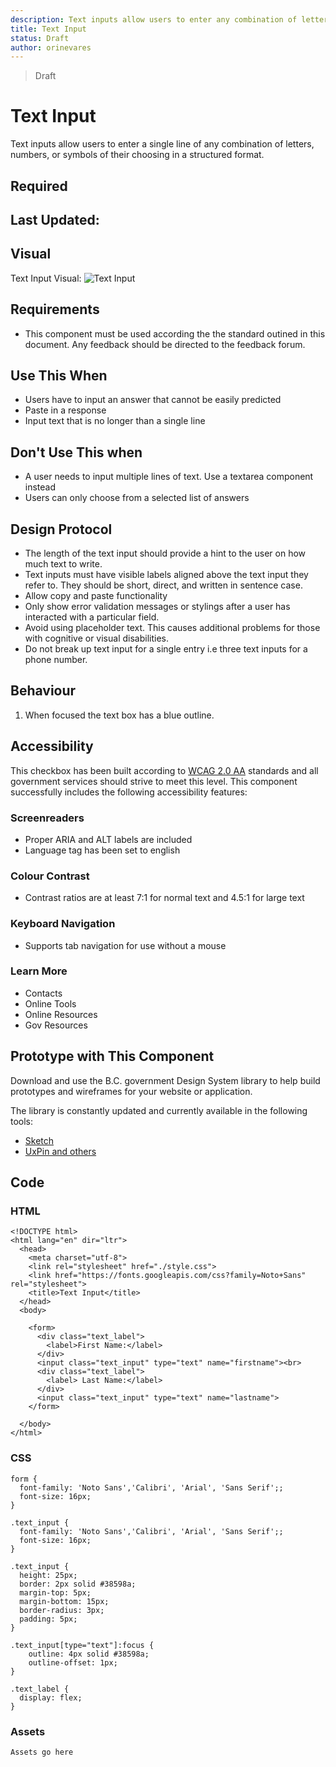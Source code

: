 ```yaml
---
description: Text inputs allow users to enter any combination of letters, numbers, or symbols of their choosing in a structured format.
title: Text Input
status: Draft
author: orinevares
---
```


> Draft

# Text Input

Text inputs allow users to enter a single line of any combination of letters, numbers, or symbols of their choosing in a structured format.

## Required

## Last Updated:

## Visual
  Text Input Visual:
![Text Input](https://github.com/bcgov/design-system/blob/master/components/text_input/images/text_input.png?raw=true)

## Requirements
* This component must be used according the the standard outined in this document. Any feedback should be directed to the feedback forum.

## Use This When
* Users have to input an answer that cannot be easily predicted
* Paste in a response
* Input text that is no longer than a single line

## Don't Use This when
* A user needs to input multiple lines of text. Use a textarea component instead
* Users can only choose from a selected list of answers

## Design Protocol
* The length of the text input should provide a hint to the user on how much text to write.
* Text inputs must have visible labels aligned above the text input they refer to. They should be short, direct, and written in sentence case.
* Allow copy and paste functionality
* Only show error validation messages or stylings after a user has interacted with a particular field.
* Avoid using placeholder text. This causes additional problems for those with cognitive or visual disabilities.
* Do not break up text input for a single entry i.e three text inputs for a phone number.

## Behaviour
1. When focused the text box has a blue outline.

## Accessibility
This checkbox has been built according to [WCAG 2.0 AA](https://www.w3.org/TR/WCAG20/) standards and all government services should strive to meet this level.  This component successfully includes the following accessibility features:

### Screenreaders
* Proper ARIA and ALT labels are included
* Language tag has been set to english

### Colour Contrast
* Contrast ratios are at least 7:1 for normal text and 4.5:1 for large text

### Keyboard Navigation
* Supports tab navigation for use without a mouse

### Learn More
* Contacts
* Online Tools
* Online Resources
* Gov Resources

## Prototype with This Component
Download and use the B.C. government Design System library to help build prototypes and wireframes for your website or application.

The library is constantly updated and currently available in the following tools:

* [Sketch](https://sketch.cloud/s/Q0bkG)
* [UxPin and others](https://sketch.cloud/s/Q0bkG)

## Code
### HTML
```
<!DOCTYPE html>
<html lang="en" dir="ltr">
  <head>
    <meta charset="utf-8">
    <link rel="stylesheet" href="./style.css">
    <link href="https://fonts.googleapis.com/css?family=Noto+Sans" rel="stylesheet">
    <title>Text Input</title>
  </head>
  <body>

    <form>
      <div class="text_label">
        <label>First Name:</label>
      </div>
      <input class="text_input" type="text" name="firstname"><br>
      <div class="text_label">
        <label> Last Name:</label>
      </div>
      <input class="text_input" type="text" name="lastname">
    </form>

  </body>
</html>
```
### CSS
```
form {
  font-family: 'Noto Sans','Calibri', 'Arial', 'Sans Serif';;
  font-size: 16px;
}

.text_input {
  font-family: 'Noto Sans','Calibri', 'Arial', 'Sans Serif';;
  font-size: 16px;
}

.text_input {
  height: 25px;
  border: 2px solid #38598a;
  margin-top: 5px;
  margin-bottom: 15px;
  border-radius: 3px;
  padding: 5px;
}

.text_input[type="text"]:focus {
    outline: 4px solid #38598a;
    outline-offset: 1px;
}

.text_label {
  display: flex;
}
```
### Assets
	Assets go here

